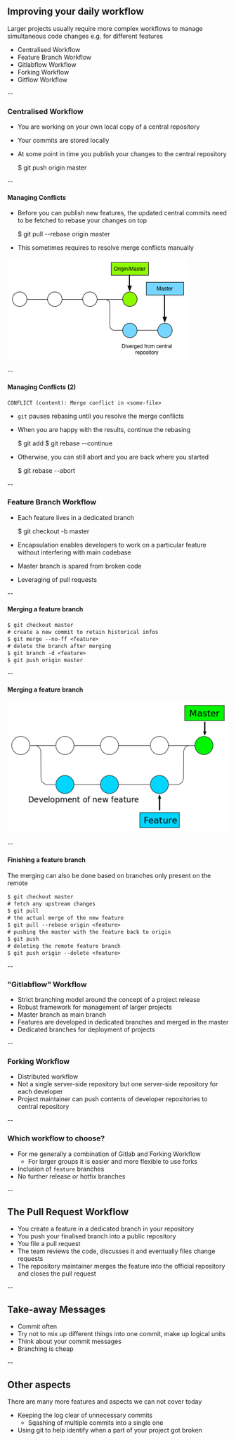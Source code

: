 ## Improving your daily workflow

Larger projects usually require more complex workflows to manage simultaneous code changes e.g. for different features

* Centralised Workflow <!-- .element: class="fragment" -->
* Feature Branch Workflow <!-- .element: class="fragment" -->
* Gitlabflow Workflow <!-- .element: class="fragment" -->
* Forking Workflow <!-- .element: class="fragment" -->
* Gitflow Workflow <!-- .element: class="fragment" -->

--

### Centralised Workflow

* You are working on your own local copy of a central repository
* Your commits are stored locally
* At some point in time you publish your changes to the central repository


	$ git push origin master

--

#### Managing Conflicts

* Before you can publish new features, the updated central commits need to be fetched to rebase your changes on top


	$ git pull --rebase origin master

* This sometimes requires to resolve merge conflicts manually

![Diverged commits from central repository](resources/version_control_diverged.png)

--

#### Managing Conflicts (2)

	CONFLICT (content): Merge conflict in <some-file>

* `git` pauses rebasing until you resolve the merge conflicts
* When you are happy with the results, continue the rebasing


	$ git add <resolved file>
	$ git rebase --continue


* Otherwise, you can still abort and you are back where you started


	$ git rebase --abort


--

### Feature Branch Workflow

* Each feature lives in a dedicated branch


	$ git checkout -b <feature> master

* Encapsulation enables developers to work on a particular feature without interfering with main codebase
* Master branch is spared from broken code
* Leveraging of pull requests

--

#### Merging a feature branch


	$ git checkout master
	# create a new commit to retain historical infos
	$ git merge --no-ff <feature>
	# delete the branch after merging
	$ git branch -d <feature>
	$ git push origin master


--

#### Merging a feature branch

![Working with feature branches](resources/version_control_feature.png)

--

#### Finishing a feature branch

The merging can also be done based on branches only present on the remote

	$ git checkout master
    # fetch any upstream changes
	$ git pull
	# the actual merge of the new feature
	$ git pull --rebase origin <feature>
	# pushing the master with the feature back to origin
	$ git push
    # deleting the remote feature branch
    $ git push origin --delete <feature>

--

### "Gitlabflow" Workflow

* Strict branching model around the concept of a project release
* Robust framework for management of larger projects
* Master branch as main branch
* Features are developed in dedicated branches and merged in the master
* Dedicated branches for deployment of projects

--

### Forking Workflow

* Distributed workflow
* Not a single server-side repository but one server-side repository for each developer
* Project maintainer can push contents of developer repositories to central repository

--

### Which workflow to choose?

* For me generally a combination of Gitlab and Forking Workflow
    * For larger groups it is easier and more flexible to use forks
* Inclusion of `feature` branches
* No further release or hotfix branches

--

## The Pull Request Workflow

* You create a feature in a dedicated branch in your repository
* You push your finalised branch into a public repository
* You file a pull request
* The team reviews the code, discusses it and eventually files change requests
* The repository maintainer merges the feature into the official repository and closes the pull request

--

## Take-away Messages

* Commit often
* Try not to mix up different things into one commit, make up logical units
* Think about your commit messages
* Branching is cheap


--

## Other aspects

There are many more features and aspects we can not cover today

* Keeping the log clear of unnecessary commits
    * Sqashing of multiple commits into a single one
* Using git to help identify when a part of your project got broken
